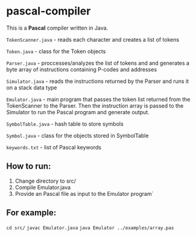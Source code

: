 # pascal-compiler

This is a **Pascal** compiler written in Java.

`TokenScanner.java` - reads each character and creates a list of tokens

`Token.java` - class for the Token objects

`Parser.java` - proccesses/analyzes the list of tokens and and generates a byte array of instructions containing P-codes and addresses

`Simulator.java` - reads the instructions returned by the Parser and runs it on a stack data type

`Emulator.java` - main program that passes the token list returned from the TokenScanner to the Parser. Then the instruction array is passed to the Simulator to run the Pascal program and generate output.

`SymbolTable.java` - hash table to store symbols

`Symbol.java` - class for the objects stored in SymbolTable

`keywords.txt` - list of Pascal keywords

## How to run:
1. Change directory to src/
2. Compile Emulator.java
3. Provide an Pascal file as input to the Emulator program`

## For example: 
`cd src/`
`javac Emulator.java`
`java Emulator ../examples/array.pas`
